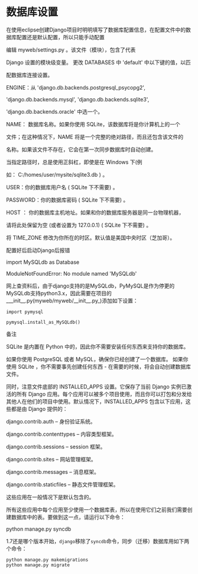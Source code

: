 # 数据库设置

在使用eclipse创建Django项目时明明填写了数据库配置信息，在配置文件中的数据库配置还是默认配置，所以只能手动配置

编辑 myweb/settings.py 。该文件（模块），包含了代表

Django 设置的模块级变量。 更改 DATABASES 中 'default' 中以下键的值，以匹

配数据库连接设置。

ENGINE：从 'django.db.backends.postgresql\_psycopg2',

'django.db.backends.mysql', 'django.db.backends.sqlite3',

'django.db.backends.oracle' 中选一个。

NAME： 数据库名称。如果你使用 SQLite，该数据库将是你计算机上的一个

文件；在这种情况下，NAME 将是一个完整的绝对路径，而且还包含该文件的

名称。如果该文件不存在，它会在第一次同步数据库时自动创建。

当指定路径时，总是使用正斜杠，即使是在 Windows 下\(例

如： C:/homes/user/mysite/sqlite3.db  \) 。

USER：你的数据库用户名 \( SQLite 下不需要\) 。

PASSWORD：你的数据库密码 \( SQLite 下不需要\) 。

HOST ： 你的数据库主机地址。如果和你的数据库服务器是同一台物理机器，

请将此处保留为空 \(或者设置为 127.0.0.1\) \( SQLite 下不需要\) 。

将 TIME\_ZONE 修改为你所在的时区。默认值是美国中央时区（芝加哥）。

配置好后启动Django后报错

import MySQLdb as Database

ModuleNotFoundError: No module named 'MySQLdb'

网上查资料后，由于django支持的是MySQLdb，PyMySQL是作为停更的MySQLdb支持python3.x，因此需要在项目的\_\__init\_\_.py\(myweb/myweb/\_\_init\_\_.py\_\)添加如下设置：

```
import pymysql

pymysql.install_as_MySQLdb()
```

备注

SQLite 是内置在 Python 中的，因此你不需要安装任何东西来支持你的数据库。

如果你使用 PostgreSQL 或者 MySQL，确保你已经创建了一个数据库。 如果你使用 SQLite ，你不需要事先创建任何东西 - 在需要的时候，将会自动创建数据库文件。

同时，注意文件底部的 INSTALLED\_APPS 设置。它保存了当前 Django 实例已激活的所有 Django 应用。每个应用可以被多个项目使用，而且你可以打包和分发给其他人在他们的项目中使用。默认情况下，INSTALLED\_APPS 包含以下应用，这些都是由 Django 提供的：

django.contrib.auth – 身份验证系统。

django.contrib.contenttypes – 内容类型框架。

django.contrib.sessions – session 框架。

django.contrib.sites – 网站管理框架。

django.contrib.messages – 消息框架。

django.contrib.staticfiles – 静态文件管理框架。

这些应用在一般情况下是默认包含的。

所有这些应用中每个应用至少使用一个数据库表，所以在使用它们之前我们需要创建数据库中的表。要做到这一点，请运行以下命令：

python manage.py syncdb

1.7还是哪个版本开始，`django`移除了`syncdb`命令，同步（迁移）数据库用如下两个命令：

```
python manage.py makemigrations
python manage.py migrate
```



